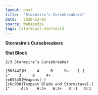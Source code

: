 ```yaml
---
layout: post
title:  "Stormsire’s Cursebreakers"
date:   2020-12-05
source: Wahapedia
tags: [stormcast-eternals]
---
```


**Stormsire’s Cursebreakers**

**Stat Block**
```
3/3 Stormsire’s Cursebreaker
```

```
[56f442]M     W     B     Sa    [-]
5"    3     8     4+    
[e85545]Weapons[-]
[c6c930]Tempest Blade and Stormstave[-]
1"     A:5    H:3+   W:3+   R:-1   D:1   
```


